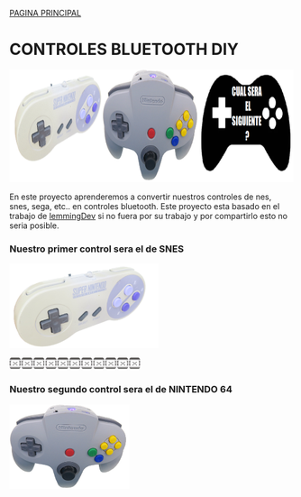 [PAGINA PRINCIPAL](index.md)

# CONTROLES BLUETOOTH DIY

<img src="imagenes/LOGO CONTROLES.png"
height="200">

En este proyecto aprenderemos a convertir nuestros controles de nes, snes, sega, etc.. en controles bluetooth.
Este proyecto esta basado en el trabajo de [lemmingDev](https://github.com/lemmingDev)
si no fuera por su trabajo y por compartirlo esto no seria posible.

### Nuestro primer control sera el de SNES

<img src="imagenes/CONTROLsnes.png"
height="150">

<script type="module" src="web/install-button.js?module">conectar</script>
<esp-web-install-button manifest="proyectos/controles_bluetooth/xgames_snes/manifest.json"></esp-web-install-button>

<img src="imagenes/dividir.jpg"
height="20">

### Nuestro segundo control sera el de NINTENDO 64

<img src="imagenes/n64.png"
height="150">

<script type="module" src="web/install-button.js?module">conectar</script>
<esp-web-install-button manifest="proyectos/controles_bluetooth/xgames_n64/manifest.json"></esp-web-install-button>
